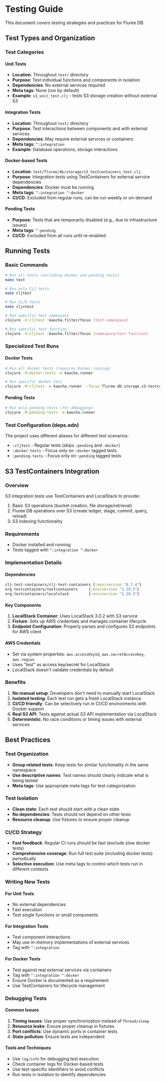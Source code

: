 # Testing Guide

This document covers testing strategies and practices for Fluree DB.

## Test Types and Organization

### Test Categories

#### Unit Tests
- **Location**: Throughout `test/` directory
- **Purpose**: Test individual functions and components in isolation
- **Dependencies**: No external services required
- **Meta tags**: None (run by default)
- **Example**: `s3_unit_test.clj` - tests S3 storage creation without external S3

#### Integration Tests  
- **Location**: Throughout `test/` directory
- **Purpose**: Test interactions between components and with external services
- **Dependencies**: May require external services or containers
- **Meta tags**: `^:integration`
- **Example**: Database operations, storage interactions

#### Docker-based Tests
- **Location**: `test/fluree/db/storage/s3_testcontainers_test.clj`
- **Purpose**: Integration tests using TestContainers for external service dependencies
- **Dependencies**: Docker must be running
- **Meta tags**: `^:integration ^:docker`
- **CI/CD**: Excluded from regular runs, can be run weekly or on-demand

#### Pending Tests
- **Purpose**: Tests that are temporarily disabled (e.g., due to infrastructure issues)
- **Meta tags**: `^:pending`
- **CI/CD**: Excluded from all runs until re-enabled

## Running Tests

### Basic Commands
```bash
# Run all tests (excluding docker and pending tests)
make test

# Run only CLJ tests
make cljtest

# Run CLJS tests
make cljstest

# Run specific test namespace
clojure -X:cljtest :kaocha.filter/focus [test-namespace]

# Run specific test function
clojure -X:cljtest :kaocha.filter/focus [namespace/test-function]
```

### Specialized Test Runs

#### Docker Tests
```bash
# Run all docker tests (requires Docker running)
clojure -M:docker-tests -m kaocha.runner

# Run specific docker test
clojure -M:cljtest -m kaocha.runner --focus fluree.db.storage.s3-testcontainers-test
```

#### Pending Tests
```bash
# Run only pending tests (for debugging)
clojure -M:pending-tests -m kaocha.runner
```

### Test Configuration (deps.edn)

The project uses different aliases for different test scenarios:

- `:cljtest` - Regular tests (skips `:pending` and `:docker`)
- `:docker-tests` - Focus only on `:docker` tagged tests  
- `:pending-tests` - Focus only on `:pending` tagged tests

## S3 TestContainers Integration

### Overview
S3 integration tests use TestContainers and LocalStack to provide:
1. Basic S3 operations (bucket creation, file storage/retrieval)
2. Fluree DB operations over S3 (create ledger, stage, commit, query, reload)
3. S3 indexing functionality

### Requirements
- Docker installed and running
- Tests tagged with `^:integration ^:docker`

### Implementation Details

#### Dependencies
```clojure
clj-test-containers/clj-test-containers {:mvn/version "0.7.4"}
org.testcontainers/testcontainers     {:mvn/version "1.19.3"}
org.testcontainers/localstack         {:mvn/version "1.19.3"}
```

#### Key Components
1. **LocalStack Container**: Uses LocalStack 3.0.2 with S3 service
2. **Fixture**: Sets up AWS credentials and manages container lifecycle
3. **Endpoint Configuration**: Properly parses and configures S3 endpoints for AWS client

#### AWS Credentials
- Set via system properties: `aws.accessKeyId`, `aws.secretAccessKey`, `aws.region`
- Uses "test" as access key/secret for LocalStack
- LocalStack doesn't validate credentials by default

### Benefits
1. **No manual setup**: Developers don't need to manually start LocalStack
2. **Isolated testing**: Each test run gets a fresh LocalStack instance
3. **CI/CD friendly**: Can be selectively run in CI/CD environments with Docker support
4. **Real S3 API**: Tests against actual S3 API implementation via LocalStack
5. **Deterministic**: No race conditions or timing issues with external services

## Best Practices

### Test Organization
- **Group related tests**: Keep tests for similar functionality in the same namespace
- **Use descriptive names**: Test names should clearly indicate what is being tested
- **Meta tags**: Use appropriate meta tags for test categorization

### Test Isolation
- **Clean state**: Each test should start with a clean state
- **No dependencies**: Tests should not depend on other tests
- **Resource cleanup**: Use fixtures to ensure proper cleanup

### CI/CD Strategy
- **Fast feedback**: Regular CI runs should be fast (exclude slow docker tests)
- **Comprehensive coverage**: Run full test suite (including docker tests) periodically
- **Selective execution**: Use meta tags to control which tests run in different contexts

### Writing New Tests

#### For Unit Tests
- No external dependencies
- Fast execution
- Test single functions or small components

#### For Integration Tests  
- Test component interactions
- May use in-memory implementations of external services
- Tag with `^:integration`

#### For Docker Tests
- Test against real external services via containers
- Tag with `^:integration ^:docker`
- Ensure Docker is documented as a requirement
- Use TestContainers for lifecycle management

### Debugging Tests

#### Common Issues
1. **Timing issues**: Use proper synchronization instead of `Thread/sleep`
2. **Resource leaks**: Ensure proper cleanup in fixtures
3. **Port conflicts**: Use dynamic ports in container tests
4. **State pollution**: Ensure tests are independent

#### Tools and Techniques
- Use `log/info` for debugging test execution
- Check container logs for Docker-based tests
- Use test-specific identifiers to avoid conflicts
- Run tests in isolation to identify dependencies